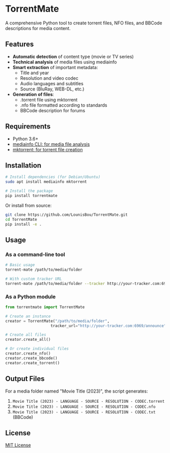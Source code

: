 # TorrentMate

A comprehensive Python tool to create torrent files, NFO files, and BBCode descriptions for media content.

## Features

- **Automatic detection** of content type (movie or TV series)
- **Technical analysis** of media files using mediainfo
- **Smart extraction** of important metadata:
  - Title and year
  - Resolution and video codec
  - Audio languages and subtitles
  - Source (BluRay, WEB-DL, etc.)
- **Generation of files**:
  - .torrent file using mktorrent
  - .nfo file formatted according to standards
  - BBCode description for forums

## Requirements

- Python 3.6+
- [mediainfo CLI: for media file analysis](https://mediaarea.net/fr/MediaInfo/Download)
- [mktorrent: for torrent file creation](https://github.com/pobrn/mktorrent)

## Installation

```bash
# Install dependencies (for Debian/Ubuntu)
sudo apt install mediainfo mktorrent

# Install the package
pip install torrentmate
```

Or install from source:

```bash
git clone https://github.com/LounisBou/TorrentMate.git
cd TorrentMate
pip install -e .
```

## Usage

### As a command-line tool

```bash
# Basic usage
torrent-mate /path/to/media/folder

# With custom tracker URL
torrent-mate /path/to/media/folder --tracker http://your-tracker.com:6969/announce
```

### As a Python module

```python
from torrentmate import TorrentMate

# Create an instance
creator = TorrentMate("/path/to/media/folder", 
                    tracker_url="http://your-tracker.com:6969/announce")

# Create all files
creator.create_all()

# Or create individual files
creator.create_nfo()
creator.create_bbcode()
creator.create_torrent()
```

## Output Files

For a media folder named "Movie Title (2023)", the script generates:

1. `Movie Title (2023) - LANGUAGE - SOURCE - RESOLUTION - CODEC.torrent`
2. `Movie Title (2023) - LANGUAGE - SOURCE - RESOLUTION - CODEC.nfo`
3. `Movie Title (2023) - LANGUAGE - SOURCE - RESOLUTION - CODEC.txt` (BBCode)

## License

[MIT License](./LICENSE)